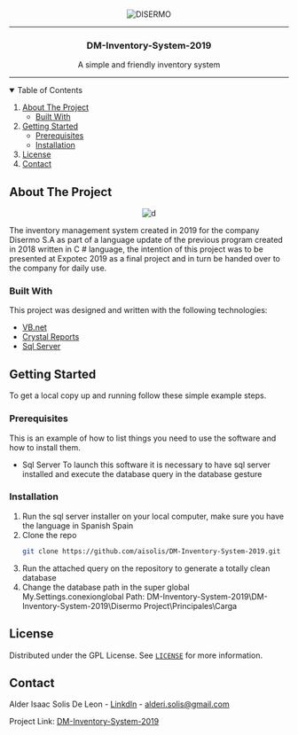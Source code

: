 <br />
<p align="center">
      <img src="https://i.ibb.co/1rGj5qJ/DISERMO.png" alt="DISERMO" border="0">
    
<hr>
  <h3 align="center">DM-Inventory-System-2019</h3>

  <p align="center">
    A simple and friendly inventory system
 <hr>

  </p>
</p>



<!-- TABLE OF CONTENTS -->
<details open="open">
  <summary>Table of Contents</summary>
  <ol>
    <li>
      <a href="#about-the-project">About The Project</a>
      <ul>
        <li><a href="#built-with">Built With</a></li>
      </ul>
    </li>
    <li>
      <a href="#getting-started">Getting Started</a>
      <ul>
        <li><a href="#prerequisites">Prerequisites</a></li>
        <li><a href="#installation">Installation</a></li>
      </ul>
    </li>
    <li><a href="#license">License</a></li>
    <li><a href="#contact">Contact</a></li>
  </ol>
</details>



<!-- ABOUT THE PROJECT -->
## About The Project

<div align="center"> 
     <img src="https://i.ibb.co/jLQ0CtH/d.png" alt="d" border="0">   
</div>

The inventory management system created in 2019 for the company Disermo S.A as part of a language update of the previous program created in 2018 written in C # language, the intention of this project was to be presented at Expotec 2019 as a final project and in turn be handed over to the company for daily use.

### Built With

This project was designed and written with the following technologies:
* [VB.net](https://visualstudio.microsoft.com/es/vs/features/net-development/)
* [Crystal Reports](https://www.crystalreports.com)
* [Sql Server](https://www.microsoft.com/es-es/sql-server/sql-server-downloads)



<!-- GETTING STARTED -->
## Getting Started

To get a local copy up and running follow these simple example steps.

### Prerequisites

This is an example of how to list things you need to use the software and how to install them.
* Sql Server
  To launch this software it is necessary to have sql server installed and execute the database query in the database gesture

### Installation

1. Run the sql server installer on your local computer, make sure you have the language in Spanish Spain
2. Clone the repo
   ```sh
   git clone https://github.com/aisolis/DM-Inventory-System-2019.git
   ```
3. Run the attached query on the repository to generate a totally clean database
4. Change the database path in the super global My.Settings.conexionglobal 
Path: DM-Inventory-System-2019\DM-Inventory-System-2019\Disermo Project\Principales\Carga


<!-- LICENSE -->
## License

Distributed under the GPL License. See [`LICENSE`](https://www.gnu.org/licenses/licenses.es.html#GPL) for more information.



<!-- CONTACT -->
## Contact

Alder Isaac Solis De Leon - [LinkdIn](https://www.linkedin.com/in/aisolis/) - alderi.solis@gmail.com

Project Link: [DM-Inventory-System-2019](https://github.com/aisolis/DM-Inventory-System-2019)






<!-- MARKDOWN LINKS & IMAGES -->
<!-- https://www.markdownguide.org/basic-syntax/#reference-style-links -->
[contributors-shield]: https://img.shields.io/github/contributors/othneildrew/Best-README-Template.svg?style=for-the-badge
[contributors-url]: https://github.com/othneildrew/Best-README-Template/graphs/contributors
[forks-shield]: https://img.shields.io/github/forks/othneildrew/Best-README-Template.svg?style=for-the-badge
[forks-url]: https://github.com/othneildrew/Best-README-Template/network/members
[stars-shield]: https://img.shields.io/github/stars/othneildrew/Best-README-Template.svg?style=for-the-badge
[stars-url]: https://github.com/othneildrew/Best-README-Template/stargazers
[issues-shield]: https://img.shields.io/github/issues/othneildrew/Best-README-Template.svg?style=for-the-badge
[issues-url]: https://github.com/othneildrew/Best-README-Template/issues
[license-shield]: https://img.shields.io/github/license/othneildrew/Best-README-Template.svg?style=for-the-badge
[license-url]: https://github.com/othneildrew/Best-README-Template/blob/master/LICENSE.txt
[linkedin-shield]: https://img.shields.io/badge/-LinkedIn-black.svg?style=for-the-badge&logo=linkedin&colorB=555
[linkedin-url]: https://linkedin.com/in/othneildrew
[product-screenshot]: images/screenshot.png
